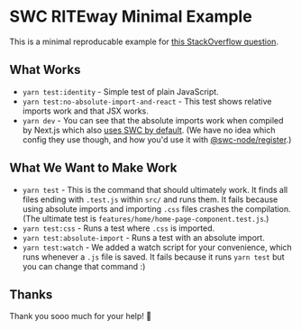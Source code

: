 # SWC RITEway Minimal Example

This is a minimal reproducable example for [this StackOverflow question](https://stackoverflow.com/questions/70899604/swc-with-javascript-how-to-handle-css-imports-and-how-to-absolute-imports).

## What Works

* `yarn test:identity` - Simple test of plain JavaScript.
* `yarn test:no-absolute-import-and-react` - This test shows relative imports work and that JSX works.
* `yarn dev` - You can see that the absolute imports work when compiled by Next.js which also [uses SWC by default](https://nextjs.org/docs/advanced-features/compiler#why-swc). (We have no idea which config they use though, and how you'd use it with [@swc-node/register](https://github.com/Brooooooklyn/swc-node/tree/master/packages/register).)

## What We Want to Make Work

* `yarn test` - This is the command that should ultimately work. It finds all files ending with `.test.js` within `src/` and runs them. It fails because using absolute imports and importing `.css` files crashes the compilation. (The ultimate test is `features/home/home-page-component.test.js`.)
* `yarn test:css` - Runs a test where `.css` is imported.
* `yarn test:absolute-import` - Runs a test with an absolute import.
* `yarn test:watch` - We added a watch script for your convenience, which runs whenever a `.js` file is saved. It fails because it runs `yarn test` but you can change that command :)

## Thanks

Thank you sooo much for your help! 🙏
